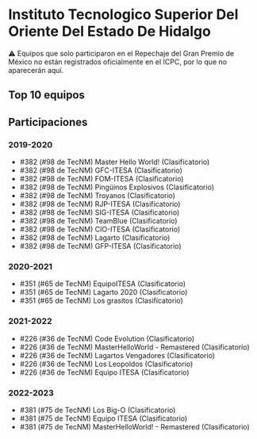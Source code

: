 # Instituto Tecnologico Superior Del Oriente Del Estado De Hidalgo

:warning: Equipos que solo participaron en el Repechaje del Gran Premio de México no están registrados oficialmente en el ICPC, por lo que no aparecerán aquí.

## Top 10 equipos


## Participaciones

### 2019-2020

- #382 (#98 de TecNM) Master Hello World! (Clasificatorio)
- #382 (#98 de TecNM) GFC-ITESA (Clasificatorio)
- #382 (#98 de TecNM) FOM-ITESA (Clasificatorio)
- #382 (#98 de TecNM) Pingüinos Explosivos (Clasificatorio)
- #382 (#98 de TecNM) Troyanos (Clasificatorio)
- #382 (#98 de TecNM) RJP-ITESA (Clasificatorio)
- #382 (#98 de TecNM) SIG-ITESA (Clasificatorio)
- #382 (#98 de TecNM) TeamBlue (Clasificatorio)
- #382 (#98 de TecNM) CIO-ITESA (Clasificatorio)
- #382 (#98 de TecNM) Lagarto (Clasificatorio)
- #382 (#98 de TecNM) GFP-ITESA (Clasificatorio)

### 2020-2021

- #351 (#65 de TecNM) EquipoITESA (Clasificatorio)
- #351 (#65 de TecNM) Lagarto 2020 (Clasificatorio)
- #351 (#65 de TecNM) Los grasitos (Clasificatorio)

### 2021-2022

- #226 (#36 de TecNM) Code Evolution (Clasificatorio)
- #226 (#36 de TecNM) MasterHelloWorld - Remastered (Clasificatorio)
- #226 (#36 de TecNM) Lagartos Vengadores (Clasificatorio)
- #226 (#36 de TecNM) Los Leopoldos (Clasificatorio)
- #226 (#36 de TecNM) Equipo ITESA (Clasificatorio)

### 2022-2023

- #381 (#75 de TecNM) Los Big-O (Clasificatorio)
- #381 (#75 de TecNM) Equipo ITESA (Clasificatorio)
- #381 (#75 de TecNM) MasterHelloWorld! - Remastered (Clasificatorio)



